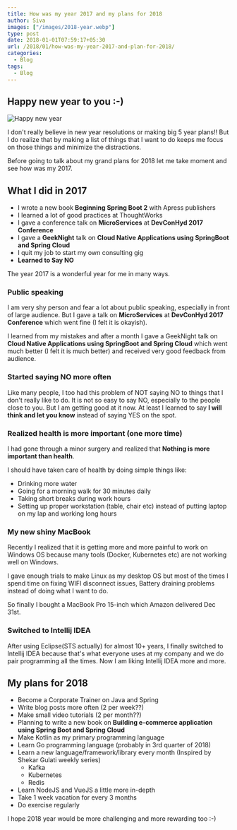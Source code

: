 ```yaml
---
title: How was my year 2017 and my plans for 2018
author: Siva
images: ["/images/2018-year.webp"]
type: post
date: 2018-01-01T07:59:17+05:30
url: /2018/01/how-was-my-year-2017-and-plan-for-2018/
categories:
  - Blog
tags:
  - Blog
---
```

## Happy new year to you :-)

![Happy new year](/images/2018-year.webp "Happy new year")

I don't really believe in new year resolutions or making big 5 year plans!! 
But I do realize that by making a list of things that I want to do keeps me focus on those things and minimize the distractions.

Before going to talk about my grand plans for 2018 let me take moment and see how was my 2017.

## What I did in 2017

* I wrote a new book **Beginning Spring Boot 2** with Apress publishers
* I learned a lot of good practices at ThoughtWorks
* I gave a conference talk on **MicroServices** at **DevConHyd 2017 Conference**
* I gave a **GeekNight** talk on **Cloud Native Applications using SpringBoot and Spring Cloud**
* I quit my job to start my own consulting gig
* **Learned to Say NO** 

The year 2017 is a wonderful year for me in many ways. 

### Public speaking
I am very shy person and fear a lot about public speaking, especially in front of large audience.
But I gave a talk on **MicroServices** at **DevConHyd 2017 Conference** which went fine (I felt it is okayish). 

I learned from my mistakes and after a month I gave a GeekNight talk on **Cloud Native Applications using SpringBoot and Spring Cloud** 
which went much better (I felt it is much better) and received very good feedback from audience.

### Started saying NO more often
Like many people, I too had this problem of NOT saying NO to things that I don't really like to do.
It is not so easy to say NO, especially to the people close to you. But I am getting good at it now.
At least I learned to say **I will think and let you know** instead of saying YES on the spot. 

### Realized health is more important (one more time)
I had gone through a minor surgery and realized that **Nothing is more important than health**.

I should have taken care of health by doing simple things like:

* Drinking more water
* Going for a morning walk for 30 minutes daily
* Taking short breaks during work hours
* Setting up proper workstation (table, chair etc) instead of putting laptop on my lap and working long hours


### My new shiny MacBook
Recently I realized that it is getting more and more painful to work on Windows OS because many tools (Docker, Kubernetes etc) are not working well on Windows. 

I gave enough trials to make Linux as my desktop OS but most of the times I spend time on fixing WIFI disconnect issues, Battery draining problems instead of doing what I want to do. 

So finally I bought a MacBook Pro 15-inch which Amazon delivered Dec 31st. 

### Switched to Intellij IDEA
After using Eclipse(STS actually) for almost 10+ years, I finally switched to Intellij IDEA because that's what everyone uses at my company and we do pair programming all the times.
Now I am liking Intellij IDEA more and more.


## My plans for 2018

* Become a Corporate Trainer on Java and Spring
* Write blog posts more often (2 per week??)
* Make small video tutorials (2 per month??)
* Planning to write a new book on **Building e-commerce application using Spring Boot and Spring Cloud**
* Make Kotlin as my primary programming language
* Learn Go programming language (probably in 3rd quarter of 2018)
* Learn a new language/framework/library every month (Inspired by Shekar Gulati weekly series)
    * Kafka
    * Kubernetes
    * Redis
* Learn NodeJS and VueJS a little more in-depth    
* Take 1 week vacation for every 3 months 
* Do exercise regularly 

I hope 2018 year would be more challenging and more rewarding too :-)